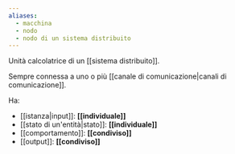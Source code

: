 ```yaml
---
aliases:
  - macchina
  - nodo
  - nodo di un sistema distribuito
---
```

Unità calcolatrice di un [[sistema distribuito]].

Sempre connessa a uno o più [[canale di comunicazione|canali di comunicazione]].

Ha:
- [[istanza|input]]: **[[individuale]]**
- [[stato di un'entità|stato]]: **[[individuale]]**
- [[comportamento]]: **[[condiviso]]**
- [[output]]: **[[condiviso]]**
